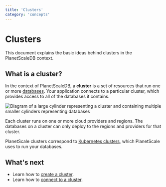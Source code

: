 ```yaml
---
title: 'Clusters'
category: 'concepts'
---
```


# Clusters

This document explains the basic ideas behind clusters in the PlanetScaleDB context.

## What is a cluster?

In the context of PlanetScaleDB, a **cluster** is a set of resources that run one or more [databases](psdb/databases). Your application connects to a particular cluster, which provides access to all of the databases it contains.

![Diagram of a large cylinder representing a cluster and containing multiple smaller cylinders representing databases](/img/docs/cluster-diagram.png)

Each cluster runs on one or more cloud providers and regions. The databases on a cluster can only deploy to the regions and providers for that cluster.

PlanetScale clusters correspond to [Kubernetes clusters](https://kubernetes.io/docs/concepts), which PlanetScale uses to run your databases.

## What's next

- Learn how to [create a cluster](psdb/creating-cluster).
- Learn how to [connect to a cluster](psdb/connecting-to-db).
